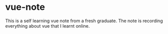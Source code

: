 # vue-note
This is a self learning vue note from a fresh graduate.
The note is recording everything about vue that I learnt online.
